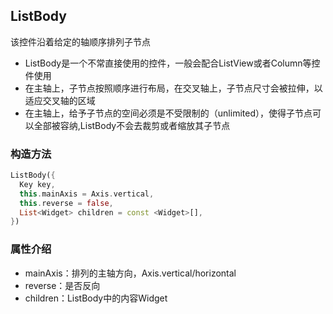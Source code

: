## **ListBody**

>
该控件沿着给定的轴顺序排列子节点
* ListBody是一个不常直接使用的控件，一般会配合ListView或者Column等控件使用
* 在主轴上，子节点按照顺序进行布局，在交叉轴上，子节点尺寸会被拉伸，以适应交叉轴的区域
* 在主轴上，给予子节点的空间必须是不受限制的（unlimited），使得子节点可以全部被容纳,ListBody不会去裁剪或者缩放其子节点

### 构造方法
``` dart
ListBody({
  Key key,
  this.mainAxis = Axis.vertical,
  this.reverse = false,
  List<Widget> children = const <Widget>[],
})
```

### 属性介绍
* mainAxis：排列的主轴方向，Axis.vertical/horizontal
* reverse：是否反向
* children：ListBody中的内容Widget